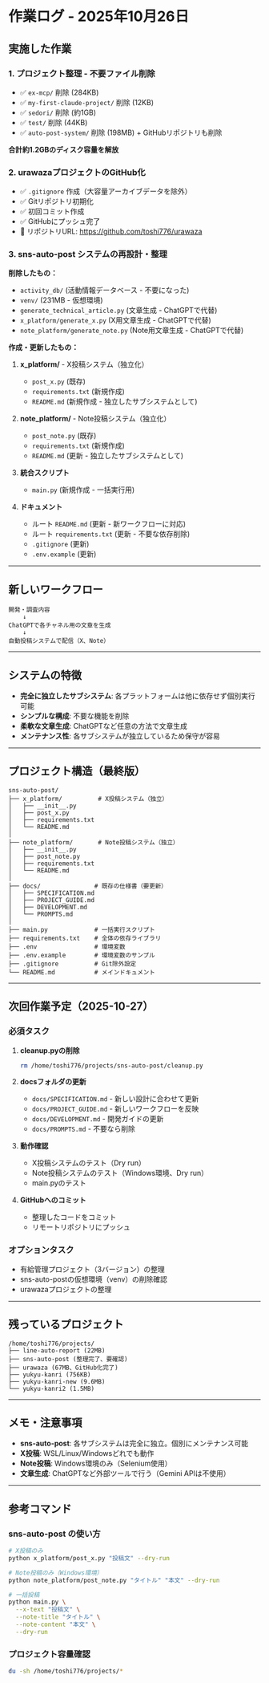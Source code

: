 # 作業ログ - 2025年10月26日

## 実施した作業

### 1. プロジェクト整理 - 不要ファイル削除
- ✅ `ex-mcp/` 削除 (284KB)
- ✅ `my-first-claude-project/` 削除 (12KB)
- ✅ `sedori/` 削除 (約1GB)
- ✅ `test/` 削除 (44KB)
- ✅ `auto-post-system/` 削除 (198MB) + GitHubリポジトリも削除

**合計約1.2GBのディスク容量を解放**

### 2. urawazaプロジェクトのGitHub化
- ✅ `.gitignore` 作成（大容量アーカイブデータを除外）
- ✅ Gitリポジトリ初期化
- ✅ 初回コミット作成
- ✅ GitHubにプッシュ完了
- 🔗 リポジトリURL: https://github.com/toshi776/urawaza

### 3. sns-auto-post システムの再設計・整理

**削除したもの：**
- `activity_db/` (活動情報データベース - 不要になった)
- `venv/` (231MB - 仮想環境)
- `generate_technical_article.py` (文章生成 - ChatGPTで代替)
- `x_platform/generate_x.py` (X用文章生成 - ChatGPTで代替)
- `note_platform/generate_note.py` (Note用文章生成 - ChatGPTで代替)

**作成・更新したもの：**

1. **x_platform/** - X投稿システム（独立化）
   - `post_x.py` (既存)
   - `requirements.txt` (新規作成)
   - `README.md` (新規作成 - 独立したサブシステムとして)

2. **note_platform/** - Note投稿システム（独立化）
   - `post_note.py` (既存)
   - `requirements.txt` (新規作成)
   - `README.md` (更新 - 独立したサブシステムとして)

3. **統合スクリプト**
   - `main.py` (新規作成 - 一括実行用)

4. **ドキュメント**
   - ルート `README.md` (更新 - 新ワークフローに対応)
   - ルート `requirements.txt` (更新 - 不要な依存削除)
   - `.gitignore` (更新)
   - `.env.example` (更新)

---

## 新しいワークフロー

```
開発・調査内容
    ↓
ChatGPTで各チャネル用の文章を生成
    ↓
自動投稿システムで配信（X、Note）
```

---

## システムの特徴

- **完全に独立したサブシステム**: 各プラットフォームは他に依存せず個別実行可能
- **シンプルな構成**: 不要な機能を削除
- **柔軟な文章生成**: ChatGPTなど任意の方法で文章生成
- **メンテナンス性**: 各サブシステムが独立しているため保守が容易

---

## プロジェクト構造（最終版）

```
sns-auto-post/
├── x_platform/          # X投稿システム（独立）
│   ├── __init__.py
│   ├── post_x.py
│   ├── requirements.txt
│   └── README.md
│
├── note_platform/       # Note投稿システム（独立）
│   ├── __init__.py
│   ├── post_note.py
│   ├── requirements.txt
│   └── README.md
│
├── docs/               # 既存の仕様書（要更新）
│   ├── SPECIFICATION.md
│   ├── PROJECT_GUIDE.md
│   ├── DEVELOPMENT.md
│   └── PROMPTS.md
│
├── main.py             # 一括実行スクリプト
├── requirements.txt    # 全体の依存ライブラリ
├── .env                # 環境変数
├── .env.example        # 環境変数のサンプル
├── .gitignore          # Git除外設定
└── README.md           # メインドキュメント
```

---

## 次回作業予定（2025-10-27）

### 必須タスク

1. **cleanup.pyの削除**
   ```bash
   rm /home/toshi776/projects/sns-auto-post/cleanup.py
   ```

2. **docsフォルダの更新**
   - `docs/SPECIFICATION.md` - 新しい設計に合わせて更新
   - `docs/PROJECT_GUIDE.md` - 新しいワークフローを反映
   - `docs/DEVELOPMENT.md` - 開発ガイドの更新
   - `docs/PROMPTS.md` - 不要なら削除

3. **動作確認**
   - X投稿システムのテスト（Dry run）
   - Note投稿システムのテスト（Windows環境、Dry run）
   - main.pyのテスト

4. **GitHubへのコミット**
   - 整理したコードをコミット
   - リモートリポジトリにプッシュ

### オプションタスク

- 有給管理プロジェクト（3バージョン）の整理
- sns-auto-postの仮想環境（venv）の削除確認
- urawazaプロジェクトの整理

---

## 残っているプロジェクト

```
/home/toshi776/projects/
├── line-auto-report (22MB)
├── sns-auto-post (整理完了、要確認)
├── urawaza (67MB、GitHub化完了)
├── yukyu-kanri (756KB)
├── yukyu-kanri-new (9.6MB)
└── yukyu-kanri2 (1.5MB)
```

---

## メモ・注意事項

- **sns-auto-post**: 各サブシステムは完全に独立。個別にメンテナンス可能
- **X投稿**: WSL/Linux/Windowsどれでも動作
- **Note投稿**: Windows環境のみ（Selenium使用）
- **文章生成**: ChatGPTなど外部ツールで行う（Gemini APIは不使用）

---

## 参考コマンド

### sns-auto-post の使い方

```bash
# X投稿のみ
python x_platform/post_x.py "投稿文" --dry-run

# Note投稿のみ（Windows環境）
python note_platform/post_note.py "タイトル" "本文" --dry-run

# 一括投稿
python main.py \
  --x-text "投稿文" \
  --note-title "タイトル" \
  --note-content "本文" \
  --dry-run
```

### プロジェクト容量確認

```bash
du -sh /home/toshi776/projects/*
```
